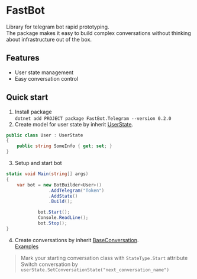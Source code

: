 # FastBot
Library for telegram bot rapid prototyping.   
The package makes it easy to build complex conversations without thinking about infrastructure out of the box.

## Features
- User state management
- Easy conversation control

## Quick start
1) Install package    
`dotnet add PROJECT package FastBot.Telegram --version 0.2.0`
2) Create model for user state by inherit [UserState](FastBot.Telegram/Classes/UserState.cs).
``` c#
public class User : UserState
{
    public string SomeInfo { get; set; }
}
```
3) Setup and start bot
``` c#
static void Main(string[] args)
{
    var bot = new BotBuilder<User>()
                .AddTelegram("Token")
                .AddState()
                .Build();

            bot.Start();
            Console.ReadLine();
            bot.Stop();
}
```
4) Create conversations by inherit [BaseConversation<T>](FastBot.Telegram/Classes/BaseConversation.cs).   
[Examples](FastBot.Telegram.Example/Conversations)
> Mark your starting conversation class with `StateType.Start` attribute    
> Switch conversation by `userState.SetConversationState("next_conversation_name")`   
